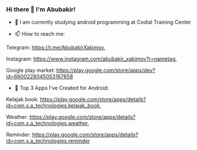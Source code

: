 ### Hi there 👋 I'm Abubakir!

- 🌱 I am currently studying android programming at Codial Training Center

- 📫 How to reach me:

 Telegram: https://t.me/AbubakirXakimov,
 
 Instagram: https://www.instagram.com/abubakir_xakimov?r=nametag,
 
 Google play market: https://play.google.com/store/apps/dev?id=6600228045053167858
                      
- 📱 Top 3 Apps I've Created for Android:

Kelajak book: https://play.google.com/store/apps/details?id=com.x.a_technologies.kelajak_book,

Weather: https://play.google.com/store/apps/details?id=com.x.a_technologies.weather,

Reminder: https://play.google.com/store/apps/details?id=com.x.a_technologies.reminder
